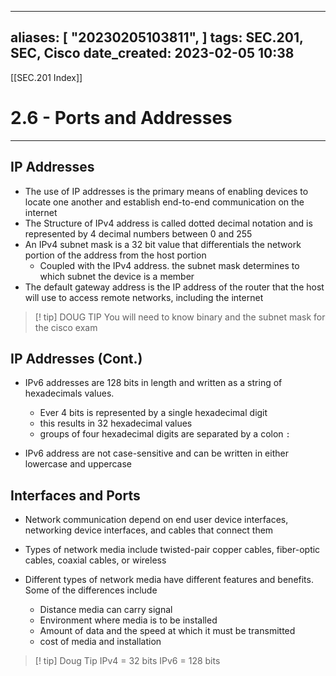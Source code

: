
---
aliases: [ "20230205103811",  ]
tags: SEC.201, SEC, Cisco
date_created: 2023-02-05 10:38
---
[[SEC.201 Index]]
# 2.6 - Ports and Addresses
---
## IP Addresses
- The use of IP addresses is the primary means of enabling devices to locate one another and establish end-to-end communication on the internet
- The Structure of IPv4 address is called dotted decimal notation and is represented by 4 decimal numbers between 0 and 255
- An IPv4 subnet mask is a 32 bit value that differentials the network portion of the address from the host portion
	- Coupled with the IPv4 address. the subnet mask determines to which subnet the device is a member
- The default gateway address is the IP address of the router that the host will use to access remote networks, including the internet
>[! tip] DOUG TIP
>You will need to know binary and the subnet mask for the cisco exam

## IP Addresses (Cont.)
- IPv6 addresses are 128 bits in length and written as a string of hexadecimals values.
	- Ever 4 bits is represented by a single hexadecimal digit
	- this results in 32 hexadecimal values
	- groups of four hexadecimal digits are separated by a colon `:`

- IPv6 address are not case-sensitive and can be written in either lowercase and uppercase

## Interfaces and Ports
- Network communication depend on end user device interfaces, networking device interfaces, and cables that connect them
- Types of network media include twisted-pair copper cables, fiber-optic cables, coaxial cables, or wireless

- Different types of network media have different features and benefits. Some of the differences include
	- Distance media can carry signal
	- Environment where media is to be installed
	- Amount of data and the speed at which it must be transmitted
	- cost of media and installation

>[! tip] Doug Tip
>IPv4 = 32 bits
>IPv6 = 128 bits